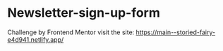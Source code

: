 # Newsletter-sign-up-form
Challenge by Frontend Mentor
visit the site: https://main--storied-fairy-e4d941.netlify.app/
